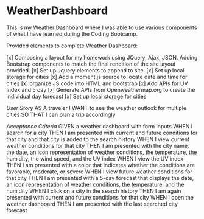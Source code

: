 # WeatherDashboard

This is my Weather Dashboard where I was able to use various components of what I have learned during the Coding Bootcamp.

Provided elements to complete Weather Dashboard:

[x] Composing a layout for my homework using JQuery, Ajax, JSON. Adding Bootstrap components to match the final rendition of the site layout provided.
[x] Set up Jquery elements to append to site.
[x] Set up local storage for cities
[x] Add a moment.js source to locate date and time for cities
[x] organize JS code into HTML and bootstrap
[x] Add APIs for UV Index and 5 day
[x] Generate APIs from Openweathermap.org to create the individual day forecast
[x] Set up local storage for cities

_User Story_
AS A traveler
I WANT to see the weather outlook for multiple cities
SO THAT I can plan a trip accordingly

_Acceptance Criteria_
GIVEN a weather dashboard with form inputs
WHEN I search for a city
THEN I am presented with current and future conditions for that city and that city is added to the search history
WHEN I view current weather conditions for that city
THEN I am presented with the city name, the date, an icon representation of weather conditions, the temperature, the humidity, the wind speed, and the UV index
WHEN I view the UV index
THEN I am presented with a color that indicates whether the conditions are favorable, moderate, or severe
WHEN I view future weather conditions for that city
THEN I am presented with a 5-day forecast that displays the date, an icon representation of weather conditions, the temperature, and the humidity
WHEN I click on a city in the search history
THEN I am again presented with current and future conditions for that city
WHEN I open the weather dashboard
THEN I am presented with the last searched city forecast
